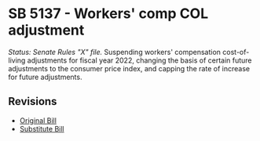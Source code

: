# SB 5137 - Workers' comp COL adjustment
*Status: Senate Rules "X" file.*
Suspending workers' compensation cost-of-living adjustments for fiscal year 2022, changing the basis of certain future adjustments to the consumer price index, and capping the rate of increase for future adjustments.

## Revisions
* [Original Bill](1/)
* [Substitute Bill](S/)